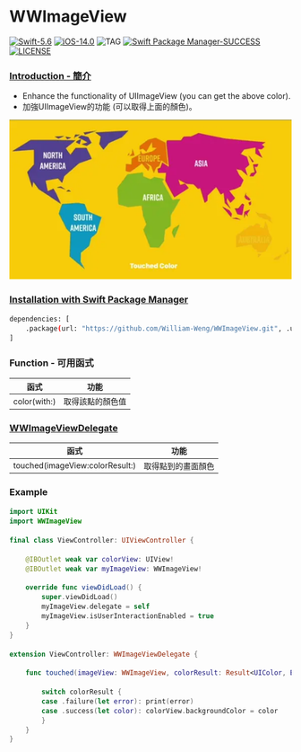 # WWImageView
[![Swift-5.6](https://img.shields.io/badge/Swift-5.6-orange.svg?style=flat)](https://developer.apple.com/swift/) [![iOS-14.0](https://img.shields.io/badge/iOS-14.0-pink.svg?style=flat)](https://developer.apple.com/swift/) ![TAG](https://img.shields.io/github/v/tag/William-Weng/WWImageView) [![Swift Package Manager-SUCCESS](https://img.shields.io/badge/Swift_Package_Manager-SUCCESS-blue.svg?style=flat)](https://developer.apple.com/swift/) [![LICENSE](https://img.shields.io/badge/LICENSE-MIT-yellow.svg?style=flat)](https://developer.apple.com/swift/)

### [Introduction - 簡介](https://swiftpackageindex.com/William-Weng)
- Enhance the functionality of UIImageView (you can get the above color).
- 加強UIImageView的功能 (可以取得上面的顏色)。

![](./Example.webp)

### [Installation with Swift Package Manager](https://medium.com/彼得潘的-swift-ios-app-開發問題解答集/使用-spm-安裝第三方套件-xcode-11-新功能-2c4ffcf85b4b)
```bash
dependencies: [
    .package(url: "https://github.com/William-Weng/WWImageView.git", .upToNextMajor(from: "1.0.0"))
]
```

### Function - 可用函式
|函式|功能|
|-|-|
|color(with:)|取得該點的顏色值|

### [WWImageViewDelegate](https://ezgif.com/video-to-webp)
|函式|功能|
|-|-|
|touched(imageView:colorResult:)|取得點到的畫面顏色|

### Example
```swift
import UIKit
import WWImageView

final class ViewController: UIViewController {
    
    @IBOutlet weak var colorView: UIView!
    @IBOutlet weak var myImageView: WWImageView!
    
    override func viewDidLoad() {
        super.viewDidLoad()
        myImageView.delegate = self
        myImageView.isUserInteractionEnabled = true
    }
}

extension ViewController: WWImageViewDelegate {
    
    func touched(imageView: WWImageView, colorResult: Result<UIColor, Error>) {
        
        switch colorResult {
        case .failure(let error): print(error)
        case .success(let color): colorView.backgroundColor = color
        }
    }
}
```

